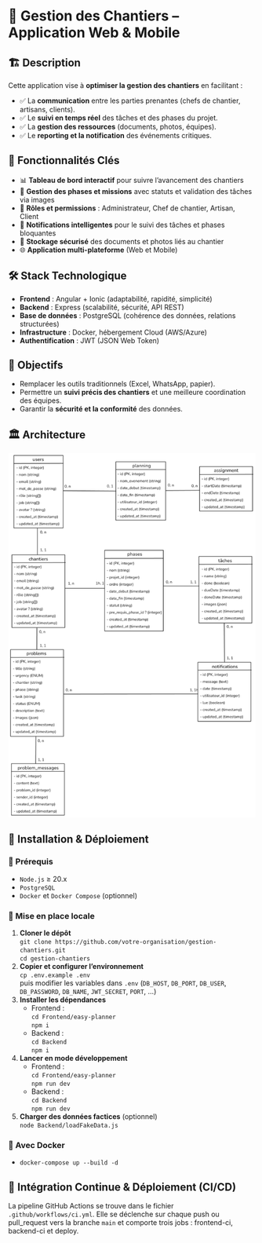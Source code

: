 # 📌 Gestion des Chantiers – Application Web & Mobile

## 🏗️ Description  
Cette application vise à **optimiser la gestion des chantiers** en facilitant :  
- ✅ La **communication** entre les parties prenantes (chefs de chantier, artisans, clients).  
- ✅ Le **suivi en temps réel** des tâches et des phases du projet.  
- ✅ La **gestion des ressources** (documents, photos, équipes).  
- ✅ Le **reporting et la notification** des événements critiques.  

## 🚀 Fonctionnalités Clés
- 📊 **Tableau de bord interactif** pour suivre l’avancement des chantiers
- 🔄 **Gestion des phases et missions** avec statuts et validation des tâches via images
- 👥 **Rôles et permissions** : Administrateur, Chef de chantier, Artisan, Client
- 🔔 **Notifications intelligentes** pour le suivi des tâches et phases bloquantes
- 📂 **Stockage sécurisé** des documents et photos liés au chantier
- 🌐 **Application multi-plateforme** (Web et Mobile)

## 🛠️ Stack Technologique
- **Frontend** : Angular + Ionic (adaptabilité, rapidité, simplicité)
- **Backend** : Express (scalabilité, sécurité, API REST)
- **Base de données** : PostgreSQL (cohérence des données, relations structurées)
- **Infrastructure** : Docker, hébergement Cloud (AWS/Azure)
- **Authentification** : JWT (JSON Web Token)

## 🎯 Objectifs  
- Remplacer les outils traditionnels (Excel, WhatsApp, papier).  
- Permettre un **suivi précis des chantiers** et une meilleure coordination des équipes.  
- Garantir la **sécurité et la conformité** des données.

## 🏛️ Architecture
![Schéma d’architecture](architecture.png)

## 📌 Installation & Déploiement  

### 🔧 Prérequis  
- ```Node.js``` ≥ 20.x  
- ```PostgreSQL```  
- ```Docker``` et ```Docker Compose``` (optionnel)  

### 🔨 Mise en place locale  
1. **Cloner le dépôt**  
   ```git clone https://github.com/votre-organisation/gestion-chantiers.git```  
   ```cd gestion-chantiers```  
2. **Copier et configurer l’environnement**  
   ```cp .env.example .env```  
   puis modifier les variables dans ```.env``` (```DB_HOST```, ```DB_PORT```, ```DB_USER```, ```DB_PASSWORD```, ```DB_NAME```, ```JWT_SECRET```, ```PORT```, …)  
3. **Installer les dépendances**  
   - Frontend :  
     ```cd Frontend/easy-planner```  
     ```npm i```  
   - Backend :  
     ```cd Backend```  
     ```npm i```  
4. **Lancer en mode développement**  
   - Frontend :  
     ```cd Frontend/easy-planner```  
     ```npm run dev```  
   - Backend :  
     ```cd Backend```  
     ```npm run dev```  
5. **Charger des données factices** (optionnel)  
   ```node Backend/loadFakeData.js```  

### 🐳 Avec Docker  
- ```docker-compose up --build -d```  

## 🔄 Intégration Continue & Déploiement (CI/CD)  
La pipeline GitHub Actions se trouve dans le fichier ```.github/workflows/ci.yml```. Elle se déclenche sur chaque push ou pull_request vers la branche ```main``` et comporte trois jobs : frontend-ci, backend-ci et deploy.  


